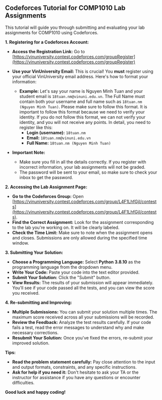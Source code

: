 ##  Codeforces Tutorial for COMP1010 Lab Assignments 

This tutorial will guide you through submitting and evaluating your lab assignments for COMP1010 using Codeforces.

**1. Registering for a Codeforces Account:**

* **Access the Registration Link:** Go to [https://vinuniversity.contest.codeforces.com/groupRegister](https://vinuniversity.contest.codeforces.com/groupRegister)
* **Use your VinUniversity Email:** This is crucial!  You **must** register using your official VinUniversity email address.  Here's how to format your information:

   - **Example:** Let's say your name is Nguyen Minh Tuan and your student email is `18tuan.nm@vinuni.edu.vn`. The Full Name must contain both your username and full name such as `18tuan.nm (Nguyen Minh Tuan)`. Please make sure to follow this format. It is important to follow this format because we need to verify your identity. If you do not follow this format, we can not verify your identity, and you will not receive any points. In detail, you need to register like this:
      - **Login (username):** `18tuan.nm`
      - **Email:** `18tuan.nm@vinuni.edu.vn`
      - **Full Name:** `18tuan.nm (Nguyen Minh Tuan)`
    

* **Important Note:** 
    - Make sure you fill in all the details correctly.  If you register with incorrect information, your lab assignments will not be graded.
    - The password will be sent to your email, so make sure to check your inbox to get the password.

**2. Accessing the Lab Assignment Page:**

* **Go to the Codeforces Group:** Open [https://vinuniversity.contest.codeforces.com/group/L4F1LhfGjI/contests](https://vinuniversity.contest.codeforces.com/group/L4F1LhfGjI/contests).
* **Find the Correct Assignment:** Look for the assignment corresponding to the lab you're working on. It will be clearly labeled. 
* **Check the Time Limit:** Make sure to note when the assignment opens and closes.  Submissions are only allowed during the specified time window.

**3. Submitting Your Solution:**

* **Choose a Programming Language:** Select **Python 3.8.10** as the programming language from the dropdown menu.
* **Write Your Code:**  Paste your code into the text editor provided. 
* **Submit Your Solution:** Click the "Submit" button. 
* **View Results:**  The results of your submission will appear immediately. You'll see if your code passed all the tests, and you can view the score you received.

**4. Re-submitting and Improving:**

* **Multiple Submissions:**  You can submit your solution multiple times. The maximum score received across all your submissions will be recorded.
* **Review the Feedback:** Analyze the test results carefully. If your code fails a test, read the error messages to understand why and make necessary corrections.
* **Resubmit Your Solution:** Once you've fixed the errors, re-submit your improved solution.

**Tips:**

* **Read the problem statement carefully:** Pay close attention to the input and output formats, constraints, and any specific instructions.
* **Ask for help if you need it:** Don't hesitate to ask your TA or the instructor for assistance if you have any questions or encounter difficulties.

**Good luck and happy coding!**
